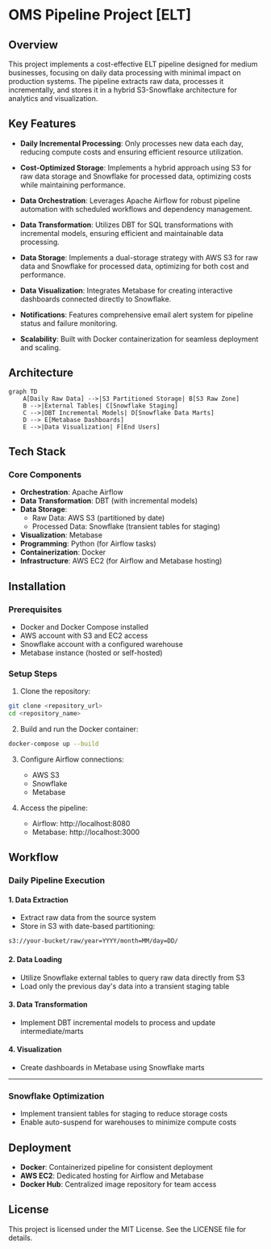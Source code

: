 # OMS Pipeline Project [ELT]

## Overview
This project implements a cost-effective ELT pipeline designed for medium businesses, focusing on daily data processing with minimal impact on production systems. The pipeline extracts raw data, processes it incrementally, and stores it in a hybrid S3-Snowflake architecture for analytics and visualization.

## Key Features
* **Daily Incremental Processing**: Only processes new data each day, reducing compute costs and ensuring efficient resource utilization.

* **Cost-Optimized Storage**: Implements a hybrid approach using S3 for raw data storage and Snowflake for processed data, optimizing costs while maintaining performance.

* **Data Orchestration**: Leverages Apache Airflow for robust pipeline automation with scheduled workflows and dependency management.

* **Data Transformation**: Utilizes DBT for SQL transformations with incremental models, ensuring efficient and maintainable data processing.

* **Data Storage**: Implements a dual-storage strategy with AWS S3 for raw data and Snowflake for processed data, optimizing for both cost and performance.

* **Data Visualization**: Integrates Metabase for creating interactive dashboards connected directly to Snowflake.

* **Notifications**: Features comprehensive email alert system for pipeline status and failure monitoring.

* **Scalability**: Built with Docker containerization for seamless deployment and scaling.

## Architecture

```mermaid
graph TD
    A[Daily Raw Data] -->|S3 Partitioned Storage| B[S3 Raw Zone]
    B -->|External Tables| C[Snowflake Staging]
    C -->|DBT Incremental Models| D[Snowflake Data Marts]
    D --> E[Metabase Dashboards]
    E -->|Data Visualization| F[End Users]
```

## Tech Stack

### Core Components
* **Orchestration**: Apache Airflow
* **Data Transformation**: DBT (with incremental models)
* **Data Storage**:
  * Raw Data: AWS S3 (partitioned by date)
  * Processed Data: Snowflake (transient tables for staging)
* **Visualization**: Metabase
* **Programming**: Python (for Airflow tasks)
* **Containerization**: Docker
* **Infrastructure**: AWS EC2 (for Airflow and Metabase hosting)

## Installation

### Prerequisites
* Docker and Docker Compose installed
* AWS account with S3 and EC2 access
* Snowflake account with a configured warehouse
* Metabase instance (hosted or self-hosted)

### Setup Steps
1. Clone the repository:
```bash
git clone <repository_url>
cd <repository_name>
```

2. Build and run the Docker container:
```bash
docker-compose up --build
```

3. Configure Airflow connections:
   * AWS S3
   * Snowflake
   * Metabase

4. Access the pipeline:
   * Airflow: http://localhost:8080
   * Metabase: http://localhost:3000

## Workflow

### Daily Pipeline Execution

#### 1. Data Extraction
* Extract raw data from the source system
* Store in S3 with date-based partitioning:
```bash
s3://your-bucket/raw/year=YYYY/month=MM/day=DD/
```

#### 2. Data Loading
* Utilize Snowflake external tables to query raw data directly from S3
* Load only the previous day's data into a transient staging table

#### 3. Data Transformation
* Implement DBT incremental models to process and update intermediate/marts

#### 4. Visualization
* Create dashboards in Metabase using Snowflake marts
---
### Snowflake Optimization
* Implement transient tables for staging to reduce storage costs
* Enable auto-suspend for warehouses to minimize compute costs


## Deployment
* **Docker**: Containerized pipeline for consistent deployment
* **AWS EC2**: Dedicated hosting for Airflow and Metabase
* **Docker Hub**: Centralized image repository for team access

## License
This project is licensed under the MIT License. See the LICENSE file for details.
